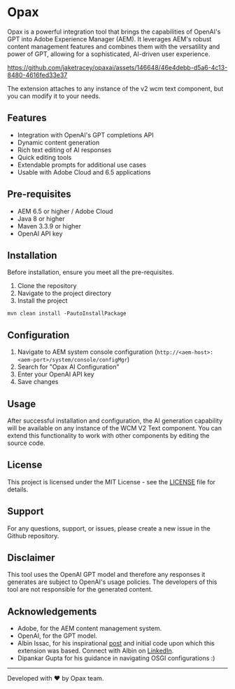 # Opax

Opax is a powerful integration tool that brings the capabilities of OpenAI's GPT into Adobe Experience Manager (AEM). It leverages AEM's robust content management features and combines them with the versatility and power of GPT, allowing for a sophisticated, AI-driven user experience.

https://github.com/jaketracey/opaxai/assets/146648/46e4debb-d5a6-4c13-8480-4616fed33e37

The extension attaches to any instance of the v2 wcm text component, but you can modify it to your needs.

## Features

- Integration with OpenAI's GPT completions API
- Dynamic content generation
- Rich text editing of AI responses
- Quick editing tools
- Extendable prompts for additional use cases
- Usable with Adobe Cloud and 6.5 applications

## Pre-requisites

- AEM 6.5 or higher / Adobe Cloud
- Java 8 or higher
- Maven 3.3.9 or higher
- OpenAI API key

## Installation

Before installation, ensure you meet all the pre-requisites.

1. Clone the repository
2. Navigate to the project directory
3. Install the project

```
mvn clean install -PautoInstallPackage
```

## Configuration

1. Navigate to AEM system console configuration (`http://<aem-host>:<aem-port>/system/console/configMgr`)
2. Search for "Opax AI Configuration"
3. Enter your OpenAI API key
4. Save changes

## Usage
After successful installation and configuration, the AI generation capability will be available on any instance of the WCM V2 Text component. You can extend this functionality to work with other components by editing the source code.

## License
This project is licensed under the MIT License - see the [LICENSE](https://github.com/jaketracey/opaxai/blob/main/LICENSE) file for details.

## Support
For any questions, support, or issues, please create a new issue in the Github repository.

## Disclaimer
This tool uses the OpenAI GPT model and therefore any responses it generates are subject to OpenAI's usage policies. The developers of this tool are not responsible for the generated content.

## Acknowledgements
- Adobe, for the AEM content management system.
- OpenAI, for the GPT model.
- Albin Issac, for his inspirational [post](https://techforum.medium.com/how-to-connect-adobe-experience-manager-aem-with-chatgpt-312651291713) and initial code upon which this extension was based. Connect with Albin on [LinkedIn](https://www.linkedin.com/in/albin-issac-56917523/).
- Dipankar Gupta for his guidance in navigating OSGI configurations :)

---

Developed with :heart: by Opax team.

